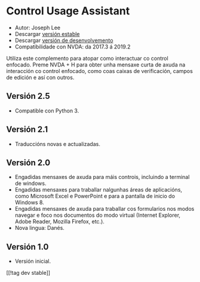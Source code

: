 # Control Usage Assistant #

* Autor: Joseph Lee
* Descargar [versión estable][1]
* Descargar [versión de desenvolvemento][2]
* Compatibilidade con NVDA: da 2017.3 á 2019.2

Utiliza este complemento para atopar como interactuar co control
enfocado. Preme NVDA + H para obter unha mensaxe curta de axuda na
interacción co control enfocado, como coas caixas de verificación, campos de
edición e así con outros.

## Versión 2.5

* Compatible con Python 3.

## Versión 2.1

* Traduccións novas e actualizadas.

## Versión 2.0

* Engadidas mensaxes de axuda para máis controis, incluindo a terminal de
  windows.
* Engadidas mensaxes para traballar nalgunhas áreas de aplicacións, como
  Microsoft Excel e PowerPoint e para a pantalla de inicio do Windows 8.
* Engadidas mensaxes de axuda para traballar cos formularios nos modos
  navegar e foco nos documentos do modo virtual (Internet Explorer, Adobe
  Reader, Mozilla Firefox, etc.).
* Nova lingua: Danés.

## Versión 1.0

* Versión inicial.


[[!tag dev stable]]

[1]: https://addons.nvda-project.org/files/get.php?file=cua

[2]: https://addons.nvda-project.org/files/get.php?file=cua-dev

